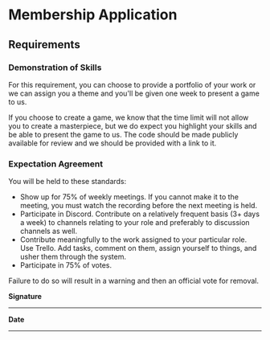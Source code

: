 # Membership Application

## Requirements

### Demonstration of Skills

For this requirement, you can choose to provide a portfolio of your work or we can assign you a theme and you'll be given one week to present a game to us.

If you choose to create a game, we know that the time limit will not allow you to create a masterpiece, but we do expect you highlight your skills and be able to present the game to us. The code should be made publicly available for review and we should be provided with a link to it.

### Expectation Agreement

You will be held to these standards:
* Show up for 75% of weekly meetings. If you cannot make it to the meeting, you must watch the recording before the next meeting is held.
* Participate in Discord. Contribute on a relatively frequent basis (3+ days a week) to channels relating to your role and preferably to discussion channels as well.
* Contribute meaningfully to the work assigned to your particular role. Use Trello. Add tasks, comment on them, assign yourself to things, and usher them through the system.
* Participate in 75% of votes.

Failure to do so will result in a warning and then an official vote for removal.

**Signature**
_________________________________

**Date**
_________________________________
